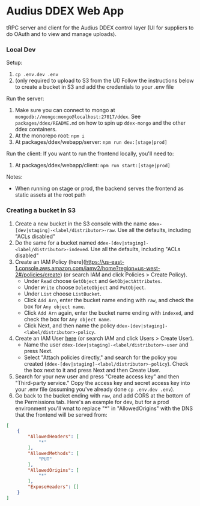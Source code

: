 # Audius DDEX Web App

tRPC server and client for the Audius DDEX control layer (UI for suppliers to do OAuth and to view and manage uploads).

### Local Dev
Setup:
1. `cp .env.dev .env`
2. (only required to upload to S3 from the UI) Follow the instructions below to create a bucket in S3 and add the credentials to your .env file

Run the server:
1. Make sure you can connect to mongo at `mongodb://mongo:mongo@localhost:27017/ddex`. See `packages/ddex/README.md` on how to spin up `ddex-mongo` and the other ddex containers.
2. At the monorepo root: `npm i`
3. At packages/ddex/webapp/server: `npm run dev:[stage|prod]`  

Run the client:
If you want to run the frontend locally, you'll need to:
1. At packages/ddex/webapp/client: `npm run start:[stage|prod]`

Notes:
* When running on stage or prod, the backend serves the frontend as static assets at the root path

### Creating a bucket in S3
1. Create a new bucket in the S3 console with the name `ddex-[dev|staging]-<label/distributor>-raw`. Use all the defaults, including "ACLs disabled"
2. Do the same for a bucket named `ddex-[dev|staging]-<label/distributor>-indexed`. Use all the defaults, including "ACLs disabled"
3. Create an IAM Policy (here](https://us-east-1.console.aws.amazon.com/iamv2/home?region=us-west-2#/policies/create) (or search IAM and click Policies > Create Policy).
    * Under `Read` choose `GetObject` and `GetObjectAttributes`.
    * Under `Write` choose `DeleteObject` and `PutObject`.
    * Under `List` choose `ListBucket`.
    * Click `Add Arn`, enter the bucket name ending with `raw`, and check the box for `Any object name`.
    * Click `Add Arn` again, enter the bucket name ending with `indexed`, and check the box for `Any object name`.
    * Click Next, and then name the policy `ddex-[dev|staging]-<label/distributor>-policy`.
4. Create an IAM User [here](https://us-east-1.console.aws.amazon.com/iamv2/home?region=us-west-2#/users/create) (or search IAM and click Users > Create User).
    * Name the user `ddex-[dev|staging]-<label/distributor>-user` and press Next.
    * Select "Attach policies directly," and search for the policy you created (`ddex-[dev|staging]-<label/distributor>-policy`). Check the box next to it and press Next and then Create User.
5. Search for your new user and press "Create access key" and then "Third-party service." Copy the access key and secret access key into your .env file (assuming you've already done `cp .env.dev .env`).
6. Go back to the bucket ending with `raw`, and add CORS at the bottom of the Permissions tab. Here's an example for dev, but for a prod environment you'll wnat to replace "*" in "AllowedOrigins" with the DNS that the frontend will be served from:
```json
[
    {
        "AllowedHeaders": [
            "*"
        ],
        "AllowedMethods": [
            "PUT"
        ],
        "AllowedOrigins": [
            "*"
        ],
        "ExposeHeaders": []
    }
]
```
